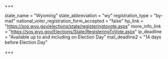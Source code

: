 +++

state_name = "Wyoming"
state_abbreviation = "wy"
registration_type = "by-mail"
national_voter_registration_form_accepted = "false"
hp_link = "https://sos.wyo.gov/elections/state/registeringtovote.aspx"
more_info_link = "https://sos.wyo.gov/Elections/State/RegisteringToVote.aspx"
ip_deadline = "Available up to and including on Election Day"
mail_deadline2 = "14 days before Election Day"

+++